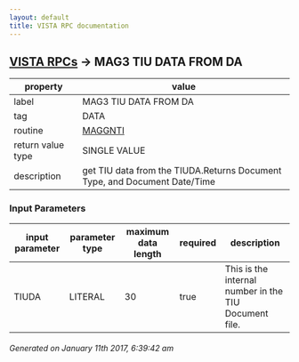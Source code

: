 ```yaml
---
layout: default
title: VISTA RPC documentation
---
```




## [VISTA RPCs](TableOfContent.md) &#8594; MAG3 TIU DATA FROM DA 

 property | value 
--- | --- 
 label | MAG3 TIU DATA FROM DA
 tag | DATA
 routine | [MAGGNTI](http://code.osehra.org/dox/Routine_MAGGNTI_source.html)
 return value type | SINGLE VALUE
 description | get TIU data from the TIUDA.Returns Document Type, and Document Date/Time

### Input Parameters

| input parameter | parameter type | maximum data length | required | description | 
| --- | --- | --- | --- | --- | 
| TIUDA | LITERAL | 30 | true | This is the internal number in the TIU Document file. | 




 ###### Generated on January 11th 2017, 6:39:42 am